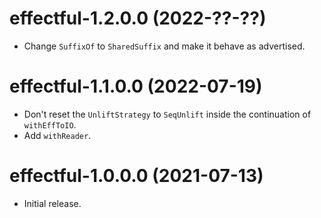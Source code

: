# effectful-1.2.0.0 (2022-??-??)
* Change `SuffixOf` to `SharedSuffix` and make it behave as advertised.

# effectful-1.1.0.0 (2022-07-19)
* Don't reset the `UnliftStrategy` to `SeqUnlift` inside the continuation of
  `withEffToIO`.
* Add `withReader`.

# effectful-1.0.0.0 (2021-07-13)
* Initial release.
